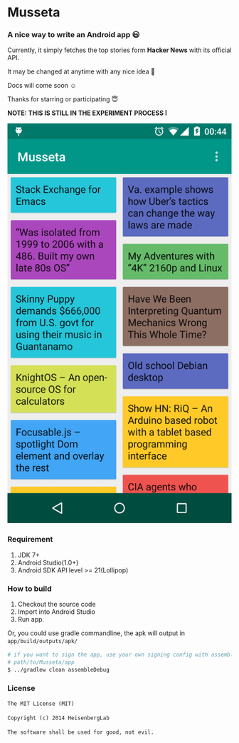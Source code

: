 Musseta
===
### A nice way to write an Android app :smiley:
Currently, it simply fetches the top stories form **Hacker News** with its official API.

It may be changed at anytime with any nice idea :punch:

Docs will come soon :relaxed:

Thanks for starring or participating :innocent:

__NOTE: THIS IS STILL IN THE EXPERIMENT PROCESS :grey_exclamation:__

![Screenshot](art/snapshot.png)

### Requirement
1. JDK 7+
2. Android Studio(1.0+)
3. Android SDK API level >= 21(Lollipop)

### How to build
1. Checkout the source code
2. Import into Android Studio
3. Run app.

Or, you could use gradle commandline, the apk will output in ``app/build/outputs/apk/``

```sh
# if you want to sign the app, use your own signing config with assembleRelease command!
# path/to/Musseta/app
$ ../gradlew clean assembleDebug
```

### License
```
The MIT License (MIT)

Copyright (c) 2014 HeisenbergLab

The software shall be used for good, not evil.
```
